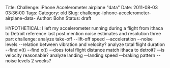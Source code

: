 Title: Challenge:  iPhone Accelerometer airplane "data"
Date: 2011-08-03 03:36:00
Tags: 
Category: old
Slug: challenge-iphone-accelerometer-airplane-data-
Author: Bohn
Status: draft

HYPOTHETICAL: I left my accelerometer running during a
flight from ithaca to Detroit reference last post mention noise
estimates and resolution three part challenge: analyze take-off
--lift-off speed --acceleration --noise levels --relation between
vibration and velocity? analyze total flight duration --find v(t) --find
x(t) --does total flight distance match ithaca to detroit? --is velocity
reasonable? analyze landing --landing speed --braking pattern --noise
levels 2 weeks?
